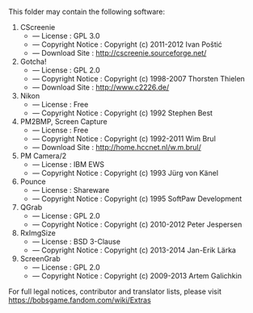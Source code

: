 ﻿This folder may contain the following software:

1. CScreenie
   - — License : GPL 3.0
   - — Copyright Notice : Copyright (c) 2011-2012 Ivan Poštić
   - — Download Site : http://cscreenie.sourceforge.net/
2. Gotcha!
   - — License : GPL 2.0
   - — Copyright Notice : Copyright (c) 1998-2007 Thorsten Thielen
   - — Download Site : http://www.c2226.de/
3. Nikon
   - — License : Free
   - — Copyright Notice : Copyright (c) 1992 Stephen Best
4. PM2BMP, Screen Capture
   - — License : Free
   - — Copyright Notice : Copyright (c) 1992-2011 Wim Brul
   - — Download Site : http://home.hccnet.nl/w.m.brul/
5. PM Camera/2
   - — License : IBM EWS
   - — Copyright Notice : Copyright (c) 1993 Jürg von Känel
6. Pounce
   - — License : Shareware
   - — Copyright Notice : Copyright (c) 1995 SoftPaw Development
7. QGrab
   - — License : GPL 2.0
   - — Copyright Notice : Copyright (c) 2010-2012 Peter Jespersen
8. RxImgSize
   - — License : BSD 3-Clause
   - — Copyright Notice : Copyright (c) 2013-2014 Jan-Erik Lärka
9. ScreenGrab
   - — License : GPL 2.0
   - — Copyright Notice : Copyright (c) 2009-2013 Artem Galichkin

For full legal notices, contributor and translator lists, please visit https://bobsgame.fandom.com/wiki/Extras
